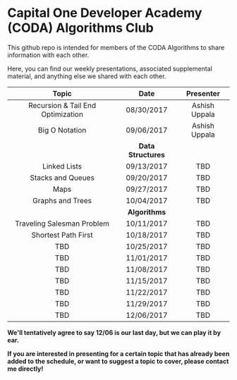 # Capital One Developer Academy (CODA) Algorithms Club

This github repo is intended for members of the CODA Algorithms to share information with each other. 

Here, you can find our weekly presentations, associated supplemental material, and anything else we shared with each other.

<center>

| Topic        | Date           | Presenter  |
| :-------------: |:-------------:| :-----:|
| Recursion & Tail End Optimization      | 08/30/2017 | Ashish Uppala |
| Big O Notation      | 09/06/2017      |   Ashish Uppala |
|         |    **Data Structures** |	
| Linked Lists | 09/13/2017      |  TBD   |
| Stacks and Queues | 09/20/2017      |   TBD  |
| Maps | 09/27/2017      |   TBD  |
| Graphs and Trees | 10/04/2017      |  TBD   |
|         |    **Algorithms** | 
| Traveling Salesman Problem | 10/11/2017      |  TBD   |
| Shortest Path First | 10/18/2017      |  TBD   |
| TBD | 10/25/2017      |  TBD   |
| TBD | 11/01/2017      |  TBD   |
| TBD | 11/08/2017      |  TBD   |
| TBD | 11/15/2017      |  TBD   |
| TBD | 11/22/2017      |  TBD   |
| TBD | 11/29/2017      |  TBD   |
| TBD | 12/06/2017      |  TBD   |

</center>

**We'll tentatively agree to say 12/06 is our last day, but we can play it by ear.**

**If you are interested in presenting for a certain topic that has already been added to the schedule, or want to suggest a topic to cover, please contact me directly!**